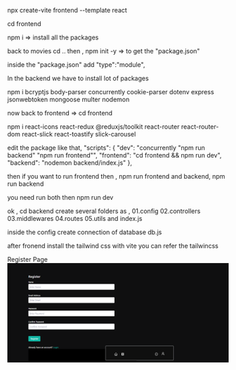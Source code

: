 <!-- this is how create the project -->

npx create-vite frontend --template react

cd frontend

npm i => install all the packages

back to movies
cd ..
then ,
npm init -y => to get the "package.json"

inside the "package.json" add "type":"module",

In the backend we have to install lot of packages

npm i bcryptjs body-parser concurrently cookie-parser dotenv express jsonwebtoken mongoose multer nodemon

now back to frontend => cd frontend

npm i react-icons react-redux @reduxjs/toolkit react-router react-router-dom react-slick react-toastify slick-carousel

edit the package like that,
"scripts": {
"dev": "concurrently \"npm run backend\" \"npm run frontend\"",
"frontend": "cd frontend && npm run dev",
"backend": "nodemon backend/index.js"
},

then if you want to run frontend then , npm run frontend
and backend, npm run backend

you need run both then npm run dev

ok , cd backend
create several folders as ,
01.config
02.controllers
03.middlewares
04.routes
05.utils
and index.js

inside the config create connection of database
db.js

after fronend install the tailwind css with vite you can refer the tailwincss

Register Page
![alt text](image.png)

